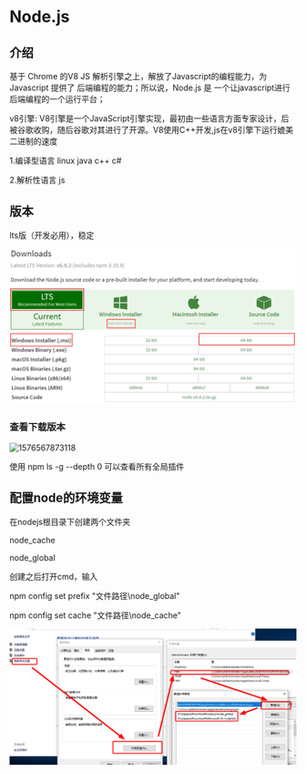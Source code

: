 # **Node.js**

## **介绍**

基于 Chrome 的V8 JS 解析引擎之上，解放了Javascript的编程能力，为 Javascript 提供了 后端编程的能力；所以说，Node.js 是 一个让javascript进行后端编程的一个运行平台；

v8引擎: V8引擎是一个JavaScript引擎实现，最初由一些语言方面专家设计，后被谷歌收购，随后谷歌对其进行了开源。V8使用C++开发,js在v8引擎下运行媲美二进制的速度 

1.编译型语言 linux java c++ c#

2.解析性语言 js 

## **版本**

lts版（开发必用），稳定

![下载node](.\image\2267589-bb1555667d5355af.png)

### 查看下载版本

![1576567873118](C:\Users\ADMINI~1\AppData\Local\Temp\1576567873118.png)

使用  npm ls -g --depth 0  可以查看所有全局插件

## **配置node的环境变量**

在nodejs根目录下创建两个文件夹

node_cache

node_global

创建之后打开cmd，输入

npm config set prefix "文件路径\node_global"

npm config set cache "文件路径\node_cache"

![配置](.\image\1576568350717.png)

